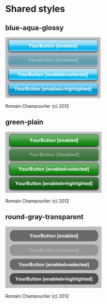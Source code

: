 # Shared styles

## blue-aqua-glossy

![image](https://github.com/rchampourlier/YmsGradientButton/blob/master/SharedStyles/blue-aqua-glossy.png?raw=true)

Romain Champourlier (c) 2012

## green-plain

![image](https://github.com/rchampourlier/YmsGradientButton/blob/master/SharedStyles/green-plain.png?raw=true)

Romain Champourlier (c) 2012

## round-gray-transparent

![image](https://github.com/rchampourlier/YmsGradientButton/blob/master/SharedStyles/round-gray-transparent.png?raw=true)

Romain Champourlier (c) 2012